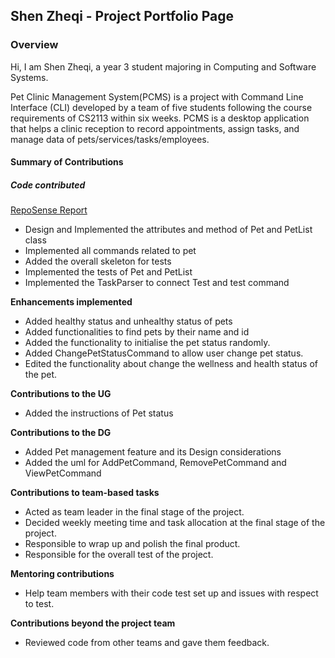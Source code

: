 ## Shen Zheqi - Project Portfolio Page

### Overview

Hi, I am Shen Zheqi, a year 3 student majoring in Computing and Software Systems.

Pet Clinic Management System(PCMS) is a project with Command Line Interface (CLI) developed by a team of five students following the course requirements of CS2113 within six weeks. PCMS is a desktop application that helps a clinic reception to record appointments, assign tasks, and manage data of pets/services/tasks/employees.

#### Summary of Contributions

##### **Code contributed**

[RepoSense Report](https://nus-cs2113-ay2223s1.github.io/tp-dashboard/?search=zheqi&sort=groupTitle&sortWithin=title&timeframe=commit&mergegroup=&groupSelect=groupByRepos&breakdown=true&checkedFileTypes=docs~functional-code~test-code~other&since=2022-09-16&tabOpen=true&tabType=authorship&tabAuthor=zheqis12138&tabRepo=AY2223S1-CS2113-F11-2%2Ftp%5Bmaster%5D&authorshipIsMergeGroup=false&authorshipFileTypes=docs~functional-code~test-code&authorshipIsBinaryFileTypeChecked=false&authorshipIsIgnoredFilesChecked=false)

- Design and Implemented the attributes and method of Pet and PetList class
- Implemented all commands related to pet
- Added the overall skeleton for tests
- Implemented the tests of Pet and PetList
- Implemented the TaskParser to connect Test and test command

**Enhancements implemented**

- Added healthy status and unhealthy status of pets 
- Added functionalities to find pets by their name and id
- Added the functionality to initialise the pet status randomly.
- Added ChangePetStatusCommand to allow user change pet status.
- Edited the functionality about change the wellness and health status of the pet.

**Contributions to the UG**

- Added the instructions of Pet status

**Contributions to the DG**

- Added Pet management feature and its Design considerations
- Added the uml for AddPetCommand, RemovePetCommand and ViewPetCommand

**Contributions to team-based tasks**

- Acted as team leader in the final stage of the project.
- Decided weekly meeting time and task allocation at the final stage of the project.
- Responsible to wrap up and polish the final product.
- Responsible for the overall test of the project.

**Mentoring contributions**

- Help team members with their code test set up and issues with respect to test.

**Contributions beyond the project team**

- Reviewed code from other teams and gave them feedback.

